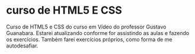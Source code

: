 # curso de HTML5 E CSS
 Curso de HTML5 e CSS do curso em Vídeo do professor Gustavo Guanabara.
 Estarei atualizando conforme for assistindo as aulas e fazendo os exercícios. Também farei exercícios próprios, como forma de me autodesafiar.
